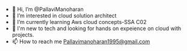 - 👋 Hi, I’m @PallaviManoharan
- 👀 I’m interested in cloud solution architect
- 🌱 I’m currently learning Aws cloud concepts-SSA C02
- 💞️ I'm new to tech and looking for hands on expeience on cloud with projects.
- 📫 How to reach me Pallavimanoharan1995@gmail.com

<!---
PallaviManoharan/PallaviManoharan is a ✨ special ✨ repository because its `README.md` (this file) appears on your GitHub profile.
You can click the Preview link to take a look at your changes.
--->
